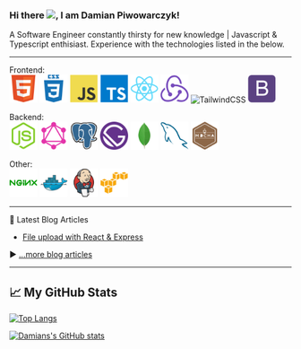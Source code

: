 ### Hi there <img src="https://raw.githubusercontent.com/MartinHeinz/MartinHeinz/master/wave.gif" width="30px">, I am Damian Piwowarczyk!

A Software Engineer constantly thirsty for new knowledge | Javascript & Typescript enthisiast.
Experience with the technologies listed in the below.


---

Frontend:
<br/>
<img src="https://github.com/devicons/devicon/blob/master/icons/html5/html5-original.svg" alt="HTML" width="50" height="50"/>
<img src="https://github.com/devicons/devicon/blob/master/icons/css3/css3-plain-wordmark.svg" alt="CSS" width="50" height="50"/>
<img src="https://github.com/devicons/devicon/blob/master/icons/javascript/javascript-original.svg" alt="JavaScript" width="50" height="50"/>
<img src="https://github.com/devicons/devicon/blob/master/icons/typescript/typescript-plain.svg" alt="TypeScript" width="50" height="50"/>
<img src="https://github.com/devicons/devicon/blob/master/icons/react/react-original.svg" alt="React" width="50" height="50" />
<img src="https://github.com/devicons/devicon/blob/master/icons/redux/redux-original.svg" alt="Redux" width="50" height="50" />
<img src="https://cdn.worldvectorlogo.com/logos/tailwindcss.svg" alt="TailwindCSS" width="50" height="50"/> 
<img src="https://github.com/devicons/devicon/blob/master/icons/bootstrap/bootstrap-plain.svg" width="50" height="50"/>

Backend:
<br/>
<img src="https://github.com/devicons/devicon/blob/master/icons/nodejs/nodejs-plain.svg" width="50" height="50"/>
<img src="https://github.com/devicons/devicon/blob/master/icons/graphql/graphql-plain.svg" width="50" height="50"/>
<img src="https://github.com/devicons/devicon/blob/master/icons/postgresql/postgresql-original.svg" alt="PostgreSQL" width="50" height="50"/>
<img src="https://github.com/devicons/devicon/blob/master/icons/gatsby/gatsby-original.svg" width="50" height="50"/>
<img src="https://github.com/devicons/devicon/blob/master/icons/mongodb/mongodb-original.svg" alt="MongoDB" width="50" height="50"/>
<img src="https://github.com/devicons/devicon/blob/master/icons/mysql/mysql-original.svg" alt="MySQL" width="50" height="50"/>
<img src="https://github.com/devicons/devicon/blob/master/icons/mocha/mocha-plain.svg" alt="Mocha" width="50" height="50"/>

Other:
<br/>
<img src="https://github.com/devicons/devicon/blob/master/icons/nginx/nginx-original.svg" width="50" height="50"/>
<img src="https://github.com/devicons/devicon/blob/master/icons/docker/docker-original.svg" width="50" height="50"/>
<img src="https://github.com/devicons/devicon/blob/master/icons/jenkins/jenkins-original.svg" width="50" height="50"/>
<img src="https://github.com/devicons/devicon/blob/master/icons/amazonwebservices/amazonwebservices-original.svg" width="50" height="50"/>

---

📘 Latest Blog Articles

<!-- BLOG-POST-LIST:START -->
- [File upload with React & Express](https://dev.to/przpiw/file-upload-with-react-nodejs-2ho7)

<!-- BLOG-POST-LIST:END -->

▶ [...more blog articles](https://dev.to/przpiw)

---

## &#x1f4c8; My GitHub Stats

[![Top Langs](https://github-readme-stats.vercel.app/api/top-langs/?username=przpiw&hide=java,html,css&theme=radical&layout=compact)](https://github.com/przpiw/github-readme-stats)

[![Damians's GitHub stats](https://github-readme-stats.vercel.app/api?username=przpiw&theme=radical&count_private=true&show_icons=true)](https://github.com/przpiw/github-readme-stats)



